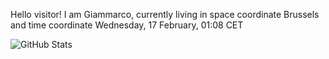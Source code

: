 Hello visitor! I am Giammarco, currently living in space coordinate Brussels and time coordinate Wednesday, 17 February, 01:08 CET

![GitHub Stats](https://github-readme-stats.vercel.app/api?username=grcasanova)
